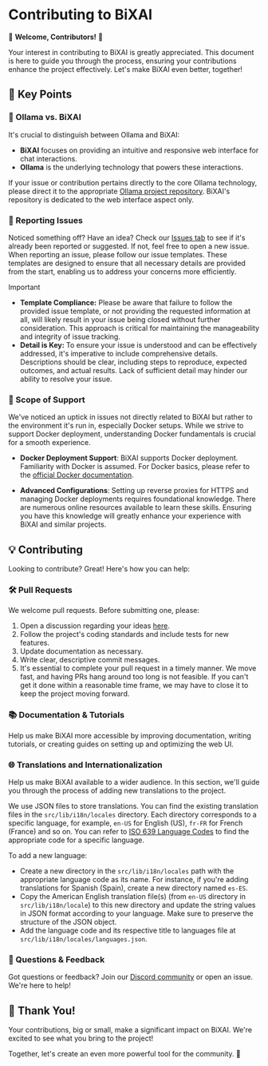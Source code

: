 # Contributing to BiXAI

🚀 **Welcome, Contributors!** 🚀

Your interest in contributing to BiXAI is greatly appreciated. This document is here to guide you through the process, ensuring your contributions enhance the project effectively. Let's make BiXAI even better, together!

## 📌 Key Points

### 🦙 Ollama vs. BiXAI

It's crucial to distinguish between Ollama and BiXAI:

- **BiXAI** focuses on providing an intuitive and responsive web interface for chat interactions.
- **Ollama** is the underlying technology that powers these interactions.

If your issue or contribution pertains directly to the core Ollama technology, please direct it to the appropriate [Ollama project repository](https://ollama.com/). BiXAI's repository is dedicated to the web interface aspect only.

### 🚨 Reporting Issues

Noticed something off? Have an idea? Check our [Issues tab](https://github.com/open-webui/open-webui/issues) to see if it's already been reported or suggested. If not, feel free to open a new issue. When reporting an issue, please follow our issue templates. These templates are designed to ensure that all necessary details are provided from the start, enabling us to address your concerns more efficiently.

> [!IMPORTANT]
>
> - **Template Compliance:** Please be aware that failure to follow the provided issue template, or not providing the requested information at all, will likely result in your issue being closed without further consideration. This approach is critical for maintaining the manageability and integrity of issue tracking.
> - **Detail is Key:** To ensure your issue is understood and can be effectively addressed, it's imperative to include comprehensive details. Descriptions should be clear, including steps to reproduce, expected outcomes, and actual results. Lack of sufficient detail may hinder our ability to resolve your issue.

### 🧭 Scope of Support

We've noticed an uptick in issues not directly related to BiXAI but rather to the environment it's run in, especially Docker setups. While we strive to support Docker deployment, understanding Docker fundamentals is crucial for a smooth experience.

- **Docker Deployment Support**: BiXAI supports Docker deployment. Familiarity with Docker is assumed. For Docker basics, please refer to the [official Docker documentation](https://docs.docker.com/get-started/overview/).

- **Advanced Configurations**: Setting up reverse proxies for HTTPS and managing Docker deployments requires foundational knowledge. There are numerous online resources available to learn these skills. Ensuring you have this knowledge will greatly enhance your experience with BiXAI and similar projects.

## 💡 Contributing

Looking to contribute? Great! Here's how you can help:

### 🛠 Pull Requests

We welcome pull requests. Before submitting one, please:

1. Open a discussion regarding your ideas [here](https://github.com/open-webui/open-webui/discussions/new/choose).
2. Follow the project's coding standards and include tests for new features.
3. Update documentation as necessary.
4. Write clear, descriptive commit messages.
5. It's essential to complete your pull request in a timely manner. We move fast, and having PRs hang around too long is not feasible. If you can't get it done within a reasonable time frame, we may have to close it to keep the project moving forward.

### 📚 Documentation & Tutorials

Help us make BiXAI more accessible by improving documentation, writing tutorials, or creating guides on setting up and optimizing the web UI.

### 🌐 Translations and Internationalization

Help us make BiXAI available to a wider audience. In this section, we'll guide you through the process of adding new translations to the project.

We use JSON files to store translations. You can find the existing translation files in the `src/lib/i18n/locales` directory. Each directory corresponds to a specific language, for example, `en-US` for English (US), `fr-FR` for French (France) and so on. You can refer to [ISO 639 Language Codes](http://www.lingoes.net/en/translator/langcode.htm) to find the appropriate code for a specific language.

To add a new language:

- Create a new directory in the `src/lib/i18n/locales` path with the appropriate language code as its name. For instance, if you're adding translations for Spanish (Spain), create a new directory named `es-ES`.
- Copy the American English translation file(s) (from `en-US` directory in `src/lib/i18n/locale`) to this new directory and update the string values in JSON format according to your language. Make sure to preserve the structure of the JSON object.
- Add the language code and its respective title to languages file at `src/lib/i18n/locales/languages.json`.

### 🤔 Questions & Feedback

Got questions or feedback? Join our [Discord community](https://discord.gg/5rJgQTnV4s) or open an issue. We're here to help!

## 🙏 Thank You!

Your contributions, big or small, make a significant impact on BiXAI. We're excited to see what you bring to the project!

Together, let's create an even more powerful tool for the community. 🌟
